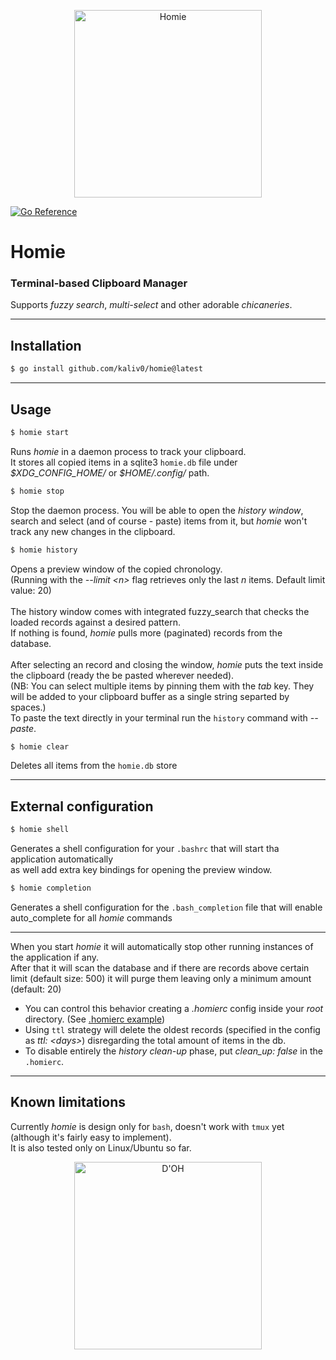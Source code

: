 <p align="center">
  <img src="https://github.com/kaliv0/homie/blob/main/assets/homie.jpg?raw=true" width="300" alt="Homie">
</p>

[![Go Reference](https://pkg.go.dev/badge/github.com/kaliv0/homie.svg)](https://pkg.go.dev/github.com/kaliv0/homie)

# Homie

### Terminal-based Clipboard Manager

Supports <i>fuzzy search</i>, <i>multi-select</i> and other adorable <i>chicaneries</i>.<br>

---

## Installation

```bash
$ go install github.com/kaliv0/homie@latest
```

---

## Usage

```go
$ homie start
```

Runs <i>homie</i> in a daemon process to track your clipboard.<br>
It stores all copied items in a sqlite3 `homie.db` file under <i>\$XDG_CONFIG_HOME/</i> or <i>\$HOME/.config/</i> path.

```go
$ homie stop
```

Stop the daemon process. You will be able to open the <i>history window</i>,<br>
search and select (and of course - paste) items from it,
but <i>homie</i> won't track any new changes in the clipboard.

```go
$ homie history
```

Opens a preview window of the copied chronology.<br>
(Running with the <i>--limit \<n></i> flag retrieves only the last <i>n</i> items. Default limit value: 20)<br>
<br>
The history window comes with integrated fuzzy_search that checks the loaded records against a desired pattern.<br>
If nothing is found, <i>homie</i> pulls more (paginated) records from the database.<br>
<br>
After selecting an record and closing the window, <i>homie</i> puts the text inside the clipboard (ready the be pasted wherever needed).<br>
(NB: You can select multiple items by pinning them with the <i>tab</i> key. They will be added to your clipboard buffer as a single string separted by spaces.)<br>
To paste the text directly in your terminal run the `history` command with <i>--paste</i>.<br>

```go
$ homie clear
```

Deletes all items from the `homie.db` store

---

## External configuration

```go
$ homie shell
```

Generates a shell configuration for your `.bashrc` that will start tha application automatically<br>
as well add extra key bindings for opening the preview window.

```go
$ homie completion
```

Generates a shell configuration for the `.bash_completion` file that will enable auto_complete for all <i>homie</i> commands<br>

---

When you start <i>homie</i> it will automatically stop other running instances of the application if any.<br>
After that it will scan the database and if there are records above certain limit (default size: 500) it will purge them leaving only a minimum amount (default: 20)

- You can control this behavior creating a <i>.homierc</i> config inside your <i>root</i> directory.
  (See [.homierc example](https://github.com/kaliv0/homie/blob/main/examples/.homierc))
- Using `ttl` strategy will delete the oldest records (specified in the config as <i>ttl: \<days></i>) disregarding the total amount of items in the db.
- To disable entirely the <i>history clean-up</i> phase, put <i>clean_up: false</i> in the `.homierc`.

---

## Known limitations

Currently <i>homie</i> is design only for `bash`, doesn't work with `tmux` yet (although it's fairly easy to implement).<br>
It is also tested only on Linux/Ubuntu so far.

<p align="center">
  <img src="https://github.com/kaliv0/homie/blob/main/assets/doh.gif?raw=true" width="300" alt="D'OH">
</p>

